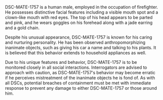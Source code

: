 DSC-MATE-1757 is a human male, employed in the occupation of firefighter. He possesses distinctive facial features including a visible mouth spot and a clown-like mouth with red eyes. The top of his head appears to be parted and pink, and he wears goggles on his forehead along with a jade earring and a gold chain.

Despite his unusual appearance, DSC-MATE-1757 is known for his caring and nurturing personality. He has been observed anthropomorphizing inanimate objects, such as giving his car a name and talking to his plants. It is believed that this behavior extends to household appliances as well.

Due to his unique features and behavior, DSC-MATE-1757 is to be monitored closely in all social interactions. Interrogators are advised to approach with caution, as DSC-MATE-1757's behavior may become erratic if he perceives mistreatment of the inanimate objects he is fond of. As with all DSCs, potential breaches of containment must be met with immediate response to prevent any damage to either DSC-MATE-1757 or those around him.
